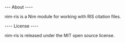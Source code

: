 --- About ----

nim-ris is a Nim module for working with RIS citation files.

---- License ----

nim-ris is released under the MIT open source license.
